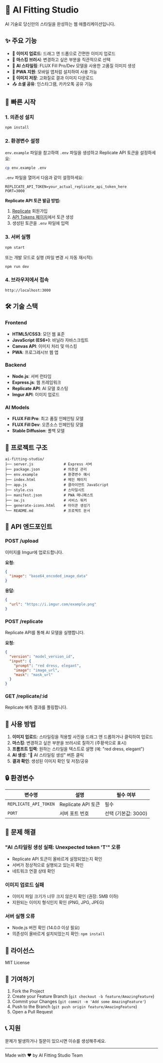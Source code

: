 # 🎨 AI Fitting Studio

AI 기술로 당신만의 스타일을 완성하는 웹 애플리케이션입니다.

## ✨ 주요 기능

- 📸 **이미지 업로드**: 드래그 앤 드롭으로 간편한 이미지 업로드
- 🎨 **마스킹 브러시**: 변경하고 싶은 부분을 직관적으로 선택
- 🤖 **AI 스타일링**: FLUX Fill Pro/Dev 모델을 사용한 고품질 이미지 생성
- 📱 **PWA 지원**: 모바일 앱처럼 설치하여 사용 가능
- 💾 **이미지 저장**: 고화질로 결과 이미지 다운로드
- 📤 **소셜 공유**: 인스타그램, 카카오톡 공유 기능

## 🚀 빠른 시작

### 1. 의존성 설치

```bash
npm install
```

### 2. 환경변수 설정

`env.example` 파일을 참고하여 `.env` 파일을 생성하고 Replicate API 토큰을 설정하세요:

```bash
cp env.example .env
```

`.env` 파일을 열어서 다음과 같이 설정하세요:

```env
REPLICATE_API_TOKEN=your_actual_replicate_api_token_here
PORT=3000
```

**Replicate API 토큰 발급 방법:**
1. [Replicate](https://replicate.com) 회원가입
2. [API Tokens 페이지](https://replicate.com/account/api-tokens)에서 토큰 생성
3. 생성된 토큰을 `.env` 파일에 입력

### 3. 서버 실행

```bash
npm start
```

또는 개발 모드로 실행 (파일 변경 시 자동 재시작):

```bash
npm run dev
```

### 4. 브라우저에서 접속

```
http://localhost:3000
```

## 🛠️ 기술 스택

### Frontend
- **HTML5/CSS3**: 모던 웹 표준
- **JavaScript (ES6+)**: 바닐라 자바스크립트
- **Canvas API**: 이미지 처리 및 마스킹
- **PWA**: 프로그레시브 웹 앱

### Backend
- **Node.js**: 서버 런타임
- **Express.js**: 웹 프레임워크
- **Replicate API**: AI 모델 호스팅
- **Imgur API**: 이미지 업로드

### AI Models
- **FLUX Fill Pro**: 최고 품질 인페인팅 모델
- **FLUX Fill Dev**: 오픈소스 인페인팅 모델
- **Stable Diffusion**: 폴백 모델

## 📁 프로젝트 구조

```
ai-fitting-studio/
├── server.js              # Express 서버
├── package.json           # 의존성 관리
├── env.example            # 환경변수 예시
├── index.html             # 메인 페이지
├── app.js                 # 클라이언트 JavaScript
├── style.css              # 스타일시트
├── manifest.json          # PWA 매니페스트
├── sw.js                  # 서비스 워커
├── generate-icons.html    # 아이콘 생성기
└── README.md              # 프로젝트 문서
```

## 🔧 API 엔드포인트

### POST /upload
이미지를 Imgur에 업로드합니다.

**요청:**
```json
{
  "image": "base64_encoded_image_data"
}
```

**응답:**
```json
{
  "url": "https://i.imgur.com/example.png"
}
```

### POST /replicate
Replicate API를 통해 AI 모델을 실행합니다.

**요청:**
```json
{
  "version": "model_version_id",
  "input": {
    "prompt": "red dress, elegant",
    "image": "image_url",
    "mask": "mask_url"
  }
}
```

### GET /replicate/:id
Replicate 예측 결과를 폴링합니다.

## 🎯 사용 방법

1. **이미지 업로드**: 스타일링을 적용할 사진을 드래그 앤 드롭하거나 클릭하여 업로드
2. **마스킹**: 변경하고 싶은 부분을 브러시로 칠하기 (주황색으로 표시)
3. **프롬프트 입력**: 원하는 스타일을 텍스트로 설명 (예: "red dress, elegant")
4. **AI 생성**: "🚀 AI 스타일링 생성" 버튼 클릭
5. **결과 확인**: 생성된 이미지 확인 및 저장/공유

## 🔒 환경변수

| 변수명 | 설명 | 필수 여부 |
|--------|------|-----------|
| `REPLICATE_API_TOKEN` | Replicate API 토큰 | 필수 |
| `PORT` | 서버 포트 번호 | 선택 (기본값: 3000) |

## 🚨 문제 해결

### "AI 스타일링 생성 실패: Unexpected token 'T'" 오류
- Replicate API 토큰이 올바르게 설정되었는지 확인
- 서버가 정상적으로 실행되고 있는지 확인
- 네트워크 연결 상태 확인

### 이미지 업로드 실패
- 이미지 파일 크기가 너무 크지 않은지 확인 (권장: 5MB 이하)
- 지원되는 이미지 형식인지 확인 (PNG, JPG, JPEG)

### 서버 실행 오류
- Node.js 버전 확인 (14.0.0 이상 필요)
- 의존성이 올바르게 설치되었는지 확인: `npm install`

## 📄 라이선스

MIT License

## 🤝 기여하기

1. Fork the Project
2. Create your Feature Branch (`git checkout -b feature/AmazingFeature`)
3. Commit your Changes (`git commit -m 'Add some AmazingFeature'`)
4. Push to the Branch (`git push origin feature/AmazingFeature`)
5. Open a Pull Request

## 📞 지원

문제가 발생하거나 질문이 있으시면 이슈를 생성해주세요.

---

Made with ❤️ by AI Fitting Studio Team 
